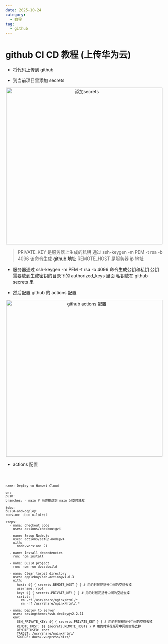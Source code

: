 ```yaml
---
date: 2025-10-24
category:
  - 教程
tag:
  - github
---
```


# github CI CD 教程 (上传华为云)

- 将代码上传到 github

- 到当前项目里添加 secrets

<p align="center">
  <img src="http://www.zstop.top:3000/uploads/1761272168907-128380186.png" alt="添加secrets" width="500">
</p>

> PRIVATE_KEY 是服务器上生成的私钥 通过 ssh-keygen -m PEM -t rsa -b 4096 该命令生成 [github 地址](https://github.com/easingthemes/ssh-deploy)
> REMOTE_HOST 是服务器 ip 地址

- 服务器通过 ssh-keygen -m PEM -t rsa -b 4096 命令生成公钥和私钥 公钥需要放到生成密钥的目录下的 authorized_keys 里面 私钥放在 github secrets 里

- 然后配置 github 的 actions 配置

<p align="center">
  <img src="http://www.zstop.top:3000/uploads/1761272615701-820422350.png" alt="github actions 配置" width="500">
</p>

- actions 配置

<code>

    name: Deploy to Huawei Cloud

    on:
    push:
    branches: - main # 当你推送到 main 分支时触发

    jobs:
    build-and-deploy:
    runs-on: ubuntu-latest

    steps:
      - name: Checkout code
        uses: actions/checkout@v4

      - name: Setup Node.js
        uses: actions/setup-node@v4
        with:
          node-version: 21

      - name: Install dependencies
        run: npm install

      - name: Build project
        run: npm run docs:build

      - name: Clear target directory
        uses: appleboy/ssh-action@v1.0.3
        with:
          host: ${ { secrets.REMOTE_HOST } } # 用的时候花括号中间的空格去掉
          username: root
          key: ${ { secrets.PRIVATE_KEY } } # 用的时候花括号中间的空格去掉
          script: |
            rm -rf /usr/share/nginx/html/*
            rm -rf /usr/share/nginx/html/.*

      - name: Deploy to server
        uses: easingthemes/ssh-deploy@v2.2.11
        env:
          SSH_PRIVATE_KEY: ${ { secrets.PRIVATE_KEY } } # 用的时候花括号中间的空格去掉
          REMOTE_HOST: ${ {secrets.REMOTE_HOST} } # 用的时候花括号中间的空格去掉
          REMOTE_USER: root
          TARGET: /usr/share/nginx/html/
          SOURCE: docs/.vuepress/dist/

</code>
